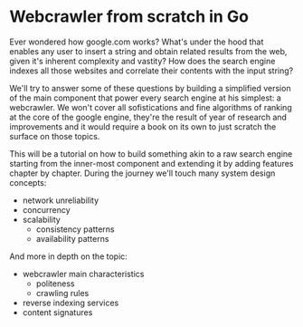 Webcrawler from scratch in Go
=============================

Ever wondered how google.com works? What's under the hood that enables any user
to insert a string and obtain related results from the web, given it's inherent
complexity and vastity? How does the search engine indexes all those websites
and correlate their contents with the input string?

We'll try to answer some of these questions by building a simplified version of
the main component that power every search engine at his simplest: a
webcrawler. We won't cover all sofistications and fine algorithms of ranking at
the core of the google engine, they're the result of year of research and
improvements and it would require a book on its own to just scratch the surface
on those topics.

This will be a tutorial on how to build something akin to a raw search engine
starting from the inner-most component and extending it by adding features
chapter by chapter.
During the journey we'll touch many system design concepts:

- network unreliability
- concurrency
- scalability
    - consistency patterns
    - availability patterns

And more in depth on the topic:

- webcrawler main characteristics
    - politeness
    - crawling rules
- reverse indexing services
- content signatures
